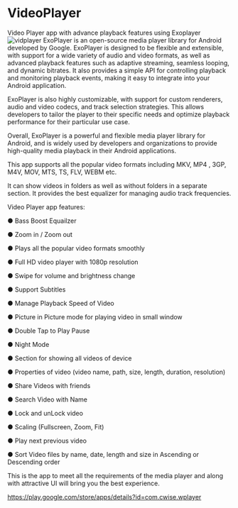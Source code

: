 # VideoPlayer
Video Player app with advance playback features using Exoplayer
![vidplayer](https://user-images.githubusercontent.com/66561855/224803799-be5f764a-6765-4c60-8a53-d1adf1ea0056.png)
ExoPlayer is an open-source media player library for Android developed by Google. ExoPlayer is designed to be flexible and extensible, with support for a wide variety of audio and video formats, as well as advanced playback features such as adaptive streaming, seamless looping, and dynamic bitrates. It also provides a simple API for controlling playback and monitoring playback events, making it easy to integrate into your Android application.

ExoPlayer is also highly customizable, with support for custom renderers, audio and video codecs, and track selection strategies. This allows developers to tailor the player to their specific needs and optimize playback performance for their particular use case.

Overall, ExoPlayer is a powerful and flexible media player library for Android, and is widely used by developers and organizations to provide high-quality media playback in their Android applications.

This app supports all the popular video formats including MKV, MP4 , 3GP, M4V, MOV, MTS, TS, FLV, WEBM etc.

It can show videos in folders as well as without folders in a separate section. It provides the best equalizer for managing audio track frequencies.

Video Player app features:

● Bass Boost Equailzer

● Zoom in / Zoom out

● Plays all the popular video formats smoothly

● Full HD video player with 1080p resolution

● Swipe for volume and brightness change

● Support Subtitles

● Manage Playback Speed of Video

● Picture in Picture mode for playing video in small window

● Double Tap to Play Pause

● Night Mode

● Section for showing all videos of device

● Properties of video (video name, path, size, length, duration, resolution)

● Share Videos with friends

● Search Video with Name

● Lock and unLock video

● Scaling (Fullscreen, Zoom, Fit)

● Play next previous video

● Sort Video files by name, date, length and size in Ascending or Descending order

This is the app to meet all the requirements of the media player and along with attractive UI will bring you the best experience.

https://play.google.com/store/apps/details?id=com.cwise.wplayer
